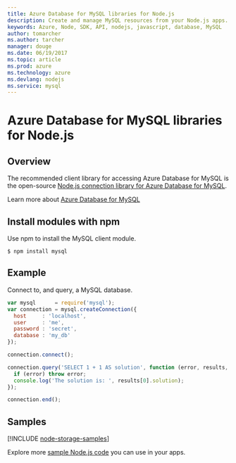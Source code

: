 ```yaml
---
title: Azure Database for MySQL libraries for Node.js
description: Create and manage MySQL resources from your Node.js apps.
keywords: Azure, Node, SDK, API, nodejs, javascript, database, MySQL
author: tomarcher
ms.author: tarcher
manager: douge
ms.date: 06/19/2017
ms.topic: article
ms.prod: azure
ms.technology: azure
ms.devlang: nodejs
ms.service: mysql
---
```


# Azure Database for MySQL libraries for Node.js

## Overview

The recommended client library for accessing Azure Database for MySQL is the open-source [Node.js connection library for Azure Database for MySQL](https://github.com/sidorares/node-mysql2/tree/master/documentation). 

Learn more about [Azure Database for MySQL](https://docs.microsoft.com/azure/MySQL/)

## Install modules with npm

Use npm to install the MySQL client module.

```
$ npm install mysql
```   

## Example

Connect to, and query, a MySQL database.

```javascript
var mysql      = require('mysql');
var connection = mysql.createConnection({
  host     : 'localhost',
  user     : 'me',
  password : 'secret',
  database : 'my_db'
});

connection.connect();

connection.query('SELECT 1 + 1 AS solution', function (error, results, fields) {
  if (error) throw error;
  console.log('The solution is: ', results[0].solution);
});

connection.end();
```

## Samples

[!INCLUDE [node-storage-samples](../docs-ref-conceptual/includes/mysql-samples.md)]

Explore more [sample Node.js code](https://azure.microsoft.com/resources/samples/?platform=nodejs) you can use in your apps.
